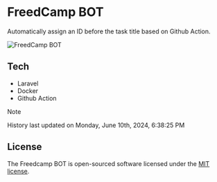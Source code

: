 # FreedCamp BOT

Automatically assign an ID before the task title based on Github Action.

![FreedCamp BOT](https://repository-images.githubusercontent.com/737932867/7d34798b-2680-471c-b089-a78a718d3d6a)

## Tech

- Laravel
- Docker
- Github Action

> [!NOTE]  
> History last updated on Monday, June 10th, 2024, 6:38:25 PM

## License

The Freedcamp BOT is open-sourced software licensed under the [MIT license](https://opensource.org/licenses/MIT).
